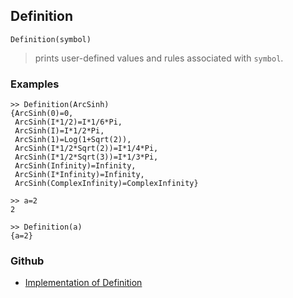 ## Definition 

```
Definition(symbol)
```
> prints user-defined values and rules associated with `symbol`.
  
### Examples

``` 
>> Definition(ArcSinh)
{ArcSinh(0)=0,
 ArcSinh(I*1/2)=I*1/6*Pi,
 ArcSinh(I)=I*1/2*Pi,
 ArcSinh(1)=Log(1+Sqrt(2)),
 ArcSinh(I*1/2*Sqrt(2))=I*1/4*Pi,
 ArcSinh(I*1/2*Sqrt(3))=I*1/3*Pi,
 ArcSinh(Infinity)=Infinity,
 ArcSinh(I*Infinity)=Infinity,
 ArcSinh(ComplexInfinity)=ComplexInfinity}
 
>> a=2
2

>> Definition(a)
{a=2}
```

### Github

* [Implementation of Definition](https://github.com/axkr/symja_android_library/blob/master/symja_android_library/matheclipse-core/src/main/java/org/matheclipse/core/builtin/PatternMatching.java#L495) 
